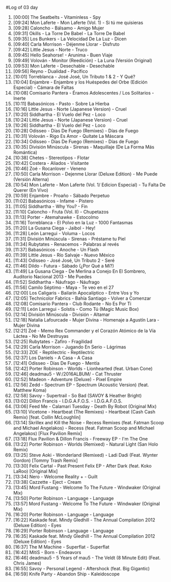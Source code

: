 #Log of 03 day

1. [00:00] The Seatbelts - Vitaminless - Spy
1. [09:24] Mon Laferte - Mon Laferte (Vol. 1) - Si tú me quisieras
1. [09:28] Caloncho - Bálsamo - Amigo Mujer
1. [09:31] Okills - La Torre De Babel - La Torre De Babel
1. [09:35] Los Bunkers - La Velocidad De La Luz - Dicen
1. [09:40] Carla Morrison - Déjenme Llorar - Disfruto
1. [09:42] Little Jesus - Norte - Truco
1. [09:45] Hello Seahorse! - Arunima - Buen Viaje
1. [09:49] Volován - Monitor (Reedición) - La Luna (Versión Original)
1. [09:53] Mon Laferte - Desechable - Desechable
1. [09:56] Reyno - Dualidad - Pacífico
1. [10:01] Torreblanca - José José, Un Tributo 1 & 2 - Y Qué?
1. [10:04] Enjambre - Enjambre y los Huéspedes del Orbe (Edición Especial) - Cámara de Faltas
1. [10:08] Comisario Pantera - Éramos Adolescentes / Los Solitarios - Inerte
1. [10:11] Babasónicos - Pasto - Sobre La Hierba
1. [10:16] Little Jesus - Norte (Japanese Version) - Cruel
1. [10:20] Siddhartha - El Vuelo del Pez - Loco
1. [10:24] Little Jesus - Norte (Japanese Version) - Cruel
1. [10:26] Siddhartha - El Vuelo del Pez - Loco
1. [10:28] Odisseo - Días De Fuego (Remixes) - Días de Fuego
1. [10:31] Volován - Rigo Es Amor - Quítate La Máscara
1. [10:34] Odisseo - Días De Fuego (Remixes) - Días de Fuego
1. [10:35] División Minúscula - Sirenas - Maquillaje (De La Forma Más Romántica)
1. [10:38] Chetes - Stereotipos - Flotar
1. [10:42] Costera - Aliados - Visitante
1. [10:46] Zoé - Rocanlover - Veneno
1. [10:50] Carla Morrison - Dejenme Llorar (Deluxe Edition) - Me Puede (Versión Alterna)
1. [10:54] Mon Laferte - Mon Laferte (Vol. 1/ Edicion Especial) - Tu Falta De Querer (En Vivo)
1. [10:59] Enjambre - Proaño - Sábado Perpetuo
1. [11:02] Babasónicos - Infame - Pistero
1. [11:05] Siddhartha - Why You? - Fin
1. [11:10] Caloncho - Fruta (Vol. II) - Chupetazos
1. [11:13] Porter - Atemahawke - Estocolmo
1. [11:16] Torreblanca - El Polvo en la Luz - 1000 Fantasmas
1. [11:20] La Gusana Ciega - Jaibol - Hey!
1. [11:28] León Larregui - Voluma - Locos
1. [11:31] División Minúscula - Sirenas - Préstame tu Piel
1. [11:34] Rubytates - Renacemos - Palabras al revés
1. [11:37] Babasónicos - Anoche - Un Flash
1. [11:39] Little Jesus - Río Salvaje - Nuevo México
1. [11:43] Odisseo - José José, Un Tributo 2 - Seré
1. [11:46] Dildo - Futura - Sábado (¿Por Qué a Mí?)
1. [11:49] La Gusana Ciega - De Merlina a Conejo En El Sombrero, Auditorio Nacional 2013 - Me Puedes
1. [11:52] Siddhartha - Náufrago - Náufrago
1. [11:56] Camilo Séptimo - Maya - Te veo en el 27
1. [12:00] Los Caligaris - Bailarín Apocalíptico - Entre Vos y Yo
1. [12:05] Technicolor Fabrics - Bahía Santiago - Volver a Comenzar
1. [12:08] Comisario Pantera - Club Rodante - No Es Por Ti
1. [12:11] León Larregui - Solstis - Como Tú (Magic Music Box)
1. [12:14] División Minúscula - División - Altamar
1. [12:18] Natalia Lafourcade - Mujer Divina - Homenaje a Agustín Lara - Mujer Divina
1. [12:21] Zoé - Memo Rex Commander y el Corazón Atómico de la Vía Láctea - No Me Destruyas
1. [12:25] Rubytates - Zafiro - Fragilidad
1. [12:29] Carla Morrison - Jugando En Serio - Lágrimas
1. [12:33] ZOE - Reptilectric - Reptilectric
1. [12:37] Los Daniels - A Casa - A Casa
1. [12:41] Odisseo - Días De Fuego - Mentía
1. [12:42] Porter Robinson - Worlds - Lionhearted (feat. Urban Cone)
1. [12:46] deadmau5 - W:/2016ALBUM/ - Cat Thruster
1. [12:52] Madeon - Adventure (Deluxe) - Pixel Empire
1. [12:56] Zedd - Spectrum EP - Spectrum (Acoustic Version) (feat. Matthew Koma)
1. [12:58] Savoy - Supertrail - So Bad (SAVOY & Heather Bright)
1. [13:02] Dillon Francis - I.D.G.A.F.O.S. - I.D.G.A.F.O.S.
1. [13:06] Feed Me - Calamari Tuesday - Death By Robot (Original Mix)
1. [13:10] Vicetone - Heartbeat (The Remixes) - Heartbeat (Cash Cash Remix) [feat. Collin McLoughlin]
1. [13:14] Skrillex and Kill the Noise - Recess Remixes (feat. Fatman Scoop and Michael Angelakos) - Recess (feat. Fatman Scoop and Michael Angelakos) [Flux Pavilion Remix]
1. [13:18] Flux Pavilion & Dillon Francis - Freeway EP - I'm The One
1. [13:22] Porter Robinson - Worlds (Remixed) - Natural Light (San Holo Remix)
1. [13:25] Steve Aoki - Wonderland (Remixed) - Ladi Dadi (Feat. Wynter Gordon) [Tommy Trash Remix]
1. [13:30] Felix Cartal - Past Present Felix EP - After Dark (feat. Koko LaRoo) [Original Mix]
1. [13:34] Nero - Welcome Reality + - Guilt
1. [13:38] Cazzette - Eject - Cream
1. [13:45] Mord Fustang - Welcome To The Future - Windwaker (Original Mix)
1. [13:50] Porter Robinson - Language - Language
1. [13:57] Mord Fustang - Welcome To The Future - Windwaker (Original Mix)
1. [16:20] Porter Robinson - Language - Language
1. [16:22] Kaskade feat. Mindy Gledhill - The Annual Compilation 2012 (Deluxe Edition) - Eyes
1. [16:29] Porter Robinson - Language - Language
1. [16:35] Kaskade feat. Mindy Gledhill - The Annual Compilation 2012 (Deluxe Edition) - Eyes
1. [16:37] The M Machine - Superflat - Superflat
1. [16:42] MitiS - Born - Endeavors
1. [16:46] deadmau5 - 5 Years of mau5 - The Veldt (8 Minute Edit) (Feat. Chris James)
1. [16:55] Savoy - Personal Legend - Aftershock (feat. Big Gigantic)
1. [16:59] Knife Party - Abandon Ship - Kaleidoscope
